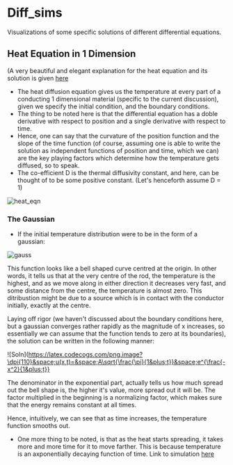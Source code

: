 # Diff_sims
Visualizations of some specific solutions of different differential equations.

## Heat Equation in 1 Dimension

(A very beautiful and elegant explanation for the heat equation and its solution is given [here](https://youtu.be/ly4S0oi3Yz8)

- The heat diffusion equation gives us the temperature at every part of a conducting 1 dimensional material (specific to the current discussion), given we specify the initial condition, and the boundary conditions.
- The thing to be noted here is that the differential equation has a doble derivative with respect to position and a single derivative with respect to time.
- Hence, one can say that the curvature of the position function and the slope of the time function (of course, assuming one is able to write the solution as independent functions of position and time, which we can) are the key playing factors which determine how the temperature gets diffused, so to speak.
- The co-efficient D is the thermal diffusivity constant, and here, can be thought of to be some positive constant. (Let's henceforth assume D = 1)

![heat_eqn](https://latex.codecogs.com/png.image?\dpi{110}&space;\frac{\partial{}}{\partial&space;t}u(x,&space;t)&space;=&space;D&space;\frac{\partial^2&space;}{\partial&space;x^2}u(x,&space;t))

### The Gaussian

- If the initial temperature distribution were to be in the form of a gaussian:

![gauss](https://latex.codecogs.com/png.image?\dpi{110}&space;u(x,0)=&space;e^{-x^2})

This function looks like a bell shaped curve centred at the origin. In other words, it tells us that at the very centre of the rod, the temperature is the highest, and as we move along in either direction it decreases very fast, and some distance from the centre, the temperature is almost zero. This ditribustion might be due to a source which is in contact with the conductor initially, exactly at the centre. 

Laying off rigor (we haven't discussed about the boundary conditions here, but a gaussian converges rather rapidly as the magnitude of x increases, so essentially we can assume that the function tends to zero at its boundaries), the solution can be written in the following manner:

![Soln](https://latex.codecogs.com/png.image?\dpi{110}&space;u(x,t)=&space;A\sqrt{\frac{\pi}{1&plus;t}}&space;e^{\frac{-x^2}{1&plus;t}}

The denominator in the exponential part, actually tells us how much spread out the bell shape is, the higher it's value, more spread out it will be. 
The factor multiplied in the beginning is a normalizing factor, which makes sure that the energy remains constant at all times.

Hence, intuitively, we can see that as time increases, the temperature function smooths out.

- One more thing to be noted, is that as the heat starts spreading, it takes more and more time for it to move farther. This is because temperature is an axponentially decaying function of time.
Link to simulation [here](https://trinket.io/library/trinkets/a4e39f2b10) 
